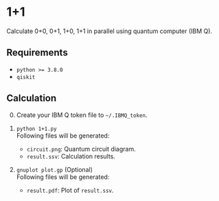 # 1+1

Calculate 0+0, 0+1, 1+0, 1+1 in parallel using quantum computer (IBM Q).

<!-- ================================================================================ -->
<!-- ================================================================================ -->
## Requirements

* `python >= 3.8.0`
* `qiskit`

<!-- ================================================================================ -->
<!-- ================================================================================ -->
## Calculation

0. Create your IBM Q token file to `~/.IBMQ_token`.

1. `python 1+1.py`  
   Following files will be generated:
   * `circuit.png`: Quantum circuit diagram.
   * `result.ssv`: Calculation results.
   
2. `gnuplot plot.gp` (Optional)  
   Following files will be generated:
   * `result.pdf`: Plot of `result.ssv`.

